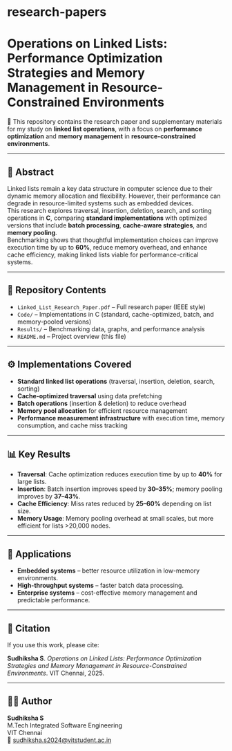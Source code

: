 # research-papers
# Operations on Linked Lists: Performance Optimization Strategies and Memory Management in Resource-Constrained Environments

📄 This repository contains the research paper and supplementary materials for my study on **linked list operations**, with a focus on **performance optimization** and **memory management** in **resource-constrained environments**.

---

## 🔎 Abstract
Linked lists remain a key data structure in computer science due to their dynamic memory allocation and flexibility. However, their performance can degrade in resource-limited systems such as embedded devices.  
This research explores traversal, insertion, deletion, search, and sorting operations in **C**, comparing **standard implementations** with optimized versions that include **batch processing**, **cache-aware strategies**, and **memory pooling**.  
Benchmarking shows that thoughtful implementation choices can improve execution time by up to **60%**, reduce memory overhead, and enhance cache efficiency, making linked lists viable for performance-critical systems.

---

## 📂 Repository Contents
- `Linked_List_Research_Paper.pdf` – Full research paper (IEEE style)  
- `Code/` – Implementations in C (standard, cache-optimized, batch, and memory-pooled versions)  
- `Results/` – Benchmarking data, graphs, and performance analysis  
- `README.md` – Project overview (this file)  

---

## ⚙️ Implementations Covered
- **Standard linked list operations** (traversal, insertion, deletion, search, sorting)  
- **Cache-optimized traversal** using data prefetching  
- **Batch operations** (insertion & deletion) to reduce overhead  
- **Memory pool allocation** for efficient resource management  
- **Performance measurement infrastructure** with execution time, memory consumption, and cache miss tracking  

---

## 📊 Key Results
- **Traversal**: Cache optimization reduces execution time by up to **40%** for large lists.  
- **Insertion**: Batch insertion improves speed by **30–35%**; memory pooling improves by **37–43%**.  
- **Cache Efficiency**: Miss rates reduced by **25–60%** depending on list size.  
- **Memory Usage**: Memory pooling overhead at small scales, but more efficient for lists >20,000 nodes.  

---

## 🚀 Applications
- **Embedded systems** – better resource utilization in low-memory environments.  
- **High-throughput systems** – faster batch data processing.  
- **Enterprise systems** – cost-effective memory management and predictable performance.  

---

## 📌 Citation
If you use this work, please cite:  

**Sudhiksha S**. *Operations on Linked Lists: Performance Optimization Strategies and Memory Management in Resource-Constrained Environments*. VIT Chennai, 2025.  

---

## 👩‍💻 Author
**Sudhiksha S**  
M.Tech Integrated Software Engineering  
VIT Chennai  
📧 [sudhiksha.s2024@vitstudent.ac.in](mailto:sudhiksha.s2024@vitstudent.ac.in)  